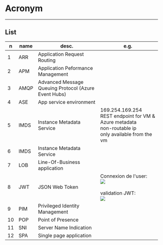 # Acronym

---

## List
|n|name|desc.|e.g.|
|-|----|-----|----|
|1|ARR|Application Request Routing||
|2|APM|Application Peformance Management||
|3|AMQP|Advanced Message Queuing Protocol (Azure Event Hubs)|
|4|ASE|App service environment||
|5|IMDS|Instance Metadata Service|169.254.169.254<br/>REST endpoint for VM & Azure metadata<br/>non-routable ip<br/>only available from the vm|
|6|IMDS|Instance Metadata Service| 
|7|LOB|Line-Of-Business application|
|8|JWT|JSON Web Token|Connexion de l'user:<br/>[<img src="https://i.imgur.com/Qi4iTkt.png">](https://i.imgur.com/Qi4iTkt.png)<br/><br/>validation JWT:<br/>[<img src="https://i.imgur.com/0iaigS4.png">](https://i.imgur.com/0iaigS4.png)|
|9|PIM|Privileged Identity Management||
|10|POP|Point of Presence||
|11|SNI|Server Name Indication|
|12|SPA|Single page application|
